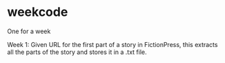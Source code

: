 # weekcode
One for a week

Week 1: Given URL for the first part of a story in FictionPress, this extracts all the parts of the story and stores it in a .txt file.
